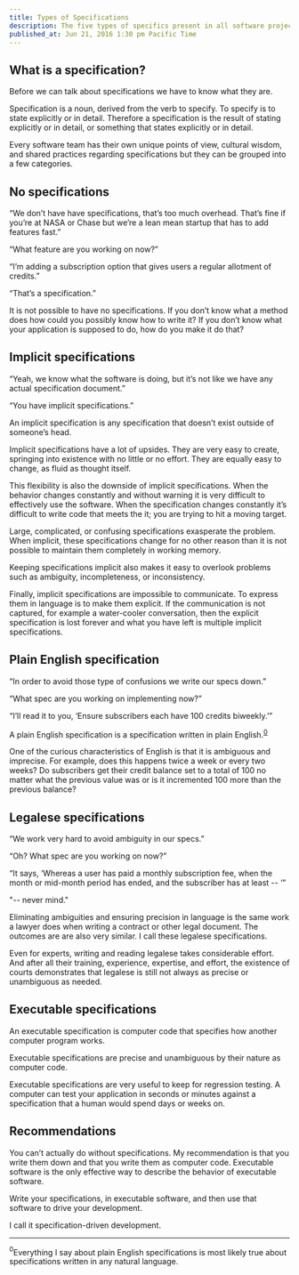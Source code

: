 ```yaml
---
title: Types of Specifications
description: The five types of specifics present in all software projects
published_at: Jun 21, 2016 1:30 pm Pacific Time
---
```


## What is a specification?

Before we can talk about specifications we have to know what they are.

Specification is a noun, derived from the verb to specify. To specify is to
state explicitly or in detail. Therefore a specification is the result of
stating explicitly or in detail, or something that states explicitly or in
detail.

Every software team has their own unique points of view, cultural wisdom, and
shared practices regarding specifications but they can be grouped into a few
categories.

## No specifications

“We don’t have have specifications, that’s too much overhead. That’s fine if
you’re at NASA or Chase but we’re a lean mean startup that has to add features
fast.”

“What feature are you working on now?”

“I’m adding a subscription option that gives users a regular allotment of
credits.”

“That’s a specification.”

It is not possible to have no specifications. If you don’t know what a method
does how could you possibly know how to write it? If you don’t know what your
application is supposed to do, how do you make it do that?

## Implicit specifications

“Yeah, we know what the software is doing, but it’s not like we have any actual
specification document.”

“You have implicit specifications.”

An implicit specification is any specification that doesn’t exist outside of
someone’s head.

Implicit specifications have a lot of upsides. They are very easy to create,
springing into existence with no little or no effort. They are equally easy to
change, as fluid as thought itself.

This flexibility is also the downside of implicit specifications. When the
behavior changes constantly and without warning it is very difficult to
effectively use the software. When the specification changes constantly it’s
difficult to write code that meets the it; you are trying to hit a moving
target.

Large, complicated, or confusing specifications exasperate the problem. When
implicit, these specifications change for no other reason than it is not
possible to maintain them completely in working memory.

Keeping specifications implicit also makes it easy to overlook problems such as
ambiguity, incompleteness, or inconsistency.

Finally, implicit specifications are impossible to communicate. To express them
in language is to make them explicit. If the communication is not captured, for
example a water-cooler conversation, then the explicit specification is lost
forever and what you have left is multiple implicit specifications.

## Plain English specification

“In order to avoid those type of confusions we write our specs down.”

“What spec are you working on implementing now?”

“I’ll read it to you, ‘Ensure subscribers each have 100 credits biweekly.’”

A plain English specification is a specification written in plain
English.<sup>[0](#footnote0)</sup>

One of the curious characteristics of English is that it is ambiguous and
imprecise. For example, does this happens twice a week or every two weeks? Do
subscribers get their credit balance set to a total of 100 no matter what the
previous value was or is it incremented 100 more than the previous balance?

## Legalese specifications

“We work very hard to avoid ambiguity in our specs.”

“Oh? What spec are you working on now?”

“It says, ‘Whereas a user has paid a monthly subscription fee, when the month
or mid-month period has ended, and the subscriber has at least -- ‘”

"-- never mind."

Eliminating ambiguities and ensuring precision in language is the same work
a lawyer does when writing a contract or other legal document. The outcomes are
are also very similar. I call these legalese specifications.

Even for experts, writing and reading legalese takes considerable effort. And
after all their training, experience, expertise, and effort, the existence of
courts demonstrates that legalese is still not always as precise or unambiguous
as needed.

## Executable specifications

An executable specification is computer code that specifies how another
computer program works.

Executable specifications are precise and unambiguous by their nature as
computer code.

Executable specifications are very useful to keep for regression testing.
A computer can test your application in seconds or minutes against
a specification that a human would spend days or weeks on.

## Recommendations

You can’t actually do without specifications. My recommendation is that you
write them down and that you write them as computer code. Executable software
is the only effective way to describe the behavior of executable software.

Write your specifications, in executable software, and then use that software
to drive your development.

I call it specification-driven development.

<hr/>

<a name="footnote0"><sup>0</sup></a>Everything I say about plain English
specifications is most likely true about specifications written in any natural
language.
